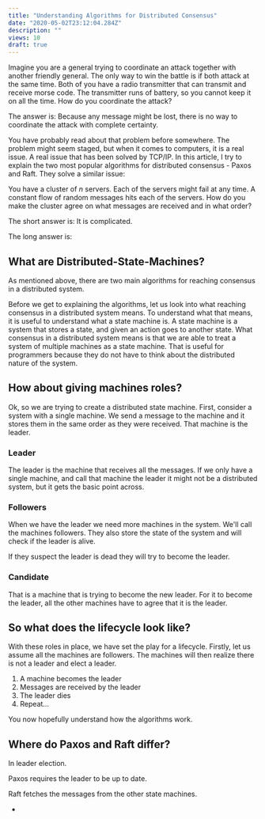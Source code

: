 ```yaml
---
title: "Understanding Algorithms for Distributed Consensus"
date: "2020-05-02T23:12:04.284Z"
description: ""
views: 10
draft: true
---
```


<!--

Getting humans to agree on what's right or wrong is really hard. Making machines agree is should be much easier - in theory. That is until you realize that a machine can die at any time, can loose its ability to speak and so on. In this blog post I'll go throught the paper called "Paxos vs Raft: Have we reached consensus on distributed consensus?" and try to explain what the different algorithms do.


Paper

Abstract
- Consensus is critical
- Two main algorithms
    - Paxos
    - Raft
- Raft is simpler

Introduction
- State machine replication
    - Paxos is the defecto algorithm -> hard to understand
- Raft is simpler whilst being as efficient
- Reft
    - Presentation
        - Pragmatic
    - Simplicity
        - Simlicity over performance
    - Underlying algorithm
        - Novel approach to lear election
- Paxos is a family of algorithms
    - Chubby
- No difference in understandability

Background
-

-->

Imagine you are a general trying to coordinate an attack together with another friendly general. The only way to win the battle is if both attack at the same time. Both of you have a radio transmitter that can transmit and receive morse code. The transmitter runs of battery, so you cannot keep it on all the time. How do you coordinate the attack?

The answer is: Because any message might be lost, there is no way to coordinate the attack with complete certainty.

You have probably read about that problem before somewhere. The problem might seem staged, but when it comes to computers, it is a real issue. A real issue that has been solved by TCP/IP. In this article, I try to explain the two most popular algorithms for distributed consensus - Paxos and Raft. They solve a similar issue:

You have a cluster of _n_ servers. Each of the servers might fail at any time. A constant flow of random messages hits each of the servers. How do you make the cluster agree on what messages are received and in what order?

The short answer is: It is complicated.

The long answer is:

## What are Distributed-State-Machines?

As mentioned above, there are two main algorithms for reaching consensus in a distributed system.

Before we get to explaining the algorithms, let us look into what reaching consensus in a distributed system means. To understand what that means, it is useful to understand what a state machine is. A state machine is a system that stores a state, and given an action goes to another state. What consensus in a distributed system means is that we are able to treat a system of multiple machines as a state machine. That is useful for programmers because they do not have to think about the distributed nature of the system.

## How about giving machines roles?

Ok, so we are trying to create a distributed state machine. First, consider a system with a single machine. We send a message to the machine and it stores them in the same order as they were received. That machine is the leader.

### Leader

The leader is the machine that receives all the messages. If we only have a single machine, and call that machine the leader it might not be a distributed system, but it gets the basic point across.

### Followers

When we have the leader we need more machines in the system. We&#39;ll call the machines followers. They also store the state of the system and will check if the leader is alive.

If they suspect the leader is dead they will try to become the leader.

### Candidate

That is a machine that is trying to become the new leader. For it to become the leader, all the other machines have to agree that it is the leader.

## So what does the lifecycle look like?

With these roles in place, we have set the play for a lifecycle. Firstly, let us assume all the machines are followers. The machines will then realize there is not a leader and elect a leader.

1. A machine becomes the leader
2. Messages are received by the leader
3. The leader dies
4. Repeat...

You now hopefully understand how the algorithms work.

## Where do Paxos and Raft differ?

In leader election.

Paxos requires the leader to be up to date.

Raft fetches the messages from the other state machines.

-
